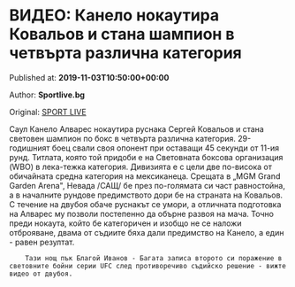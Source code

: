 
# ВИДЕО: Канело нокаутира Ковальов и стана шампион в четвърта различна категория

Published at: **2019-11-03T10:50:00+00:00**

Author: **Sportlive.bg**

Original: [SPORT LIVE](https://www.sportlive.bg/sport/boxing/video-kanelo-nokautira-kovalxov-i-stana-shampion-v-chetvyrta-razlichna-kategoriq--1391244.html)

Саул Канело Алварес нокаутира руснака Сергей Ковальов и стана световен шампион по бокс в четвърта различна категория. 29-годишният боец свали своя опонент при оставащи 45 секунди от 11-ия рунд.
Титлата, която той придоби е на Световната боксова организация (WBO) в лека-тежка категория. Дивизията е с цели две по-висока от обичайната средна категория на мексиканеца. Срещата в „MGM Grand Garden Arena", Невада /САЩ/ бе през по-голямата си част равностойна, а в началните рундове предимството дори бе на страната на Ковальов.
С течение на двубоя обаче руснакът се умори, а отличната подготовка на Алварес му позволи постепенно да обърне развоя на мача. Точно преди нокаута, който бе категоричен и изобщо не се наложи отброяване, двама от съдиите бяха дали предимство на Канело, а един - равен резултат.

        Тази нощ пък Благой Иванов - Багата записа второто си поражение в световните бойни серии UFC след противоречиво съдийско решение - вижте видео от двубоя.
      
